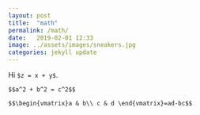 ```yaml
---
layout: post
title:  "math"
permalink: /math/
date:   2019-02-01 12:33
image: ../assets/images/sneakers.jpg
categories: jekyll update
---
```

<script>
  src="//mathjax.rstudio.com/latest/MathJax.js?config=TeX-MML-AM_CHTML">
</script>


Hi `$z = x + y$`.

`$$a^2 + b^2 = c^2$$`

`$$\begin{vmatrix}a & b\\
c & d
\end{vmatrix}=ad-bc$$`


